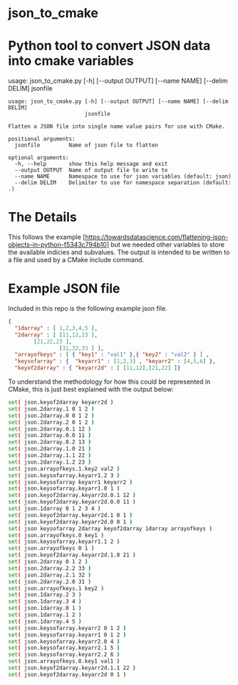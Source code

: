 # json_to_cmake
# Python tool to convert JSON data into cmake variables
usage: json_to_cmake.py [-h] [--output OUTPUT] [--name NAME] [--delim DELIM]
                        jsonfile
```
usage: json_to_cmake.py [-h] [--output OUTPUT] [--name NAME] [--delim DELIM]
                        jsonfile

Flatten a JSON file into single name value pairs for use with CMake.

positional arguments:
  jsonfile         Name of json file to flatten

optional arguments:
  -h, --help       show this help message and exit
  --output OUTPUT  Name of output file to write to
  --name NAME      Namespace to use for json variables (default: json)
  --delim DELIM    Delimiter to use for namespace separation (default: .)
```

# The Details

This follows the example [https://towardsdatascience.com/flattening-json-objects-in-python-f5343c794b10] but we needed other variables to store the available indicies and subvalues.  The output is intended to be written to a file and used by a CMake include command.

# Example JSON file
Included in this repo is the following example json file.
```json
{
  "1darray" : [ 1,2,3,4,5 ],
  "2darray" : [ [11,12,13 ],
		[21,22,23 ],
                [31,32,33 ] ],
  "arrayofkeys" : [ { "key1" : "val1" },{ "key2" : "val2" } ] ,
  "keysofarray" : {  "keyarr1" : [1,2,3] , "keyarr2" : [4,5,6] },
  "keyof2darray" : { "keyarr2d" : [ [11,12],[21,22] ]}
```

To understand the methodology for how this could be represented in CMake, this is just best explained with the output below:

```bash
set( json.keyof2darray keyarr2d )
set( json.2darray.1 0 1 2 )
set( json.2darray.0 0 1 2 )
set( json.2darray.2 0 1 2 )
set( json.2darray.0.1 12 )
set( json.2darray.0.0 11 )
set( json.2darray.0.2 13 )
set( json.2darray.1.0 21 )
set( json.2darray.1.1 22 )
set( json.2darray.1.2 23 )
set( json.arrayofkeys.1.key2 val2 )
set( json.keysofarray.keyarr1.2 3 )
set( json.keysofarray keyarr1 keyarr2 )
set( json.keysofarray.keyarr1.0 1 )
set( json.keyof2darray.keyarr2d.0.1 12 )
set( json.keyof2darray.keyarr2d.0.0 11 )
set( json.1darray 0 1 2 3 4 )
set( json.keyof2darray.keyarr2d.1 0 1 )
set( json.keyof2darray.keyarr2d.0 0 1 )
set( json keysofarray 2darray keyof2darray 1darray arrayofkeys )
set( json.arrayofkeys.0 key1 )
set( json.keysofarray.keyarr1.1 2 )
set( json.arrayofkeys 0 1 )
set( json.keyof2darray.keyarr2d.1.0 21 )
set( json.2darray 0 1 2 )
set( json.2darray.2.2 33 )
set( json.2darray.2.1 32 )
set( json.2darray.2.0 31 )
set( json.arrayofkeys.1 key2 )
set( json.1darray.2 3 )
set( json.1darray.3 4 )
set( json.1darray.0 1 )
set( json.1darray.1 2 )
set( json.1darray.4 5 )
set( json.keysofarray.keyarr2 0 1 2 )
set( json.keysofarray.keyarr1 0 1 2 )
set( json.keysofarray.keyarr2.0 4 )
set( json.keysofarray.keyarr2.1 5 )
set( json.keysofarray.keyarr2.2 6 )
set( json.arrayofkeys.0.key1 val1 )
set( json.keyof2darray.keyarr2d.1.1 22 )
set( json.keyof2darray.keyarr2d 0 1 )
```

